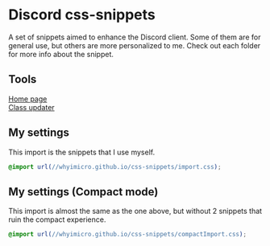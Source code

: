 # Discord css-snippets
A set of snippets aimed to enhance the Discord client. Some of them are for general use, but others are more personalized to me. Check out each folder for more info about the snippet.
## Tools
[Home page](https://whyimicro.github.io/css-snippets/) <br>
[Class updater](https://syndishanx.github.io/Website/Update_Classes.html)
## My settings
This import is the snippets that I use myself.
```css
@import url(//whyimicro.github.io/css-snippets/import.css);
```
## My settings (Compact mode)
This import is almost the same as the one above, but without 2 snippets that ruin the compact experience.
```css
@import url(//whyimicro.github.io/css-snippets/compactImport.css);
```
